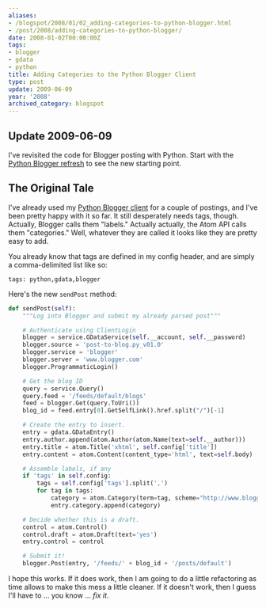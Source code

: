 ```yaml
---
aliases:
- /blogspot/2008/01/02_adding-categories-to-python-blogger.html
- /post/2008/adding-categories-to-python-blogger/
date: 2008-01-02T00:00:00Z
tags:
- blogger
- gdata
- python
title: Adding Categories to the Python Blogger Client
type: post
update: 2009-06-09
year: '2008'
archived_category: blogspot
---
```

[Python Blogger refresh]: /post/2009/python-blogger-refresh-part-1/

## Update 2009-06-09

I've revisited the code for Blogger posting with Python. Start with the [Python Blogger refresh][] to see the new starting point.
<!-- TEASER_END -->

<h2>The Original Tale</h2>

[Python Blogger client]: /post/2007/python-loves-blogger/

I've already used my [Python Blogger client][] for a couple
of postings, and I've been pretty happy with it so far. It still desperately needs
tags, though. Actually, Blogger calls them "labels." Actually actually, the Atom API calls
them "categories." Well, whatever they are called it looks like they are pretty easy to add.

You already know that tags are defined in my config header, and are simply a comma-delimited list like so:

    tags: python,gdata,blogger

Here's the new `sendPost` method:

``` python
def sendPost(self):
    """Log into Blogger and submit my already parsed post"""

    # Authenticate using ClientLogin
    blogger = service.GDataService(self.__account, self.__password)
    blogger.source = 'post-to-blog.py_v01.0'
    blogger.service = 'blogger'
    blogger.server = 'www.blogger.com'
    blogger.ProgrammaticLogin()

    # Get the blog ID
    query = service.Query()
    query.feed = '/feeds/default/blogs'
    feed = blogger.Get(query.ToUri())
    blog_id = feed.entry[0].GetSelfLink().href.split("/")[-1]

    # Create the entry to insert.
    entry = gdata.GDataEntry()
    entry.author.append(atom.Author(atom.Name(text=self.__author)))
    entry.title = atom.Title('xhtml', self.config['title'])
    entry.content = atom.Content(content_type='html', text=self.body)

    # Assemble labels, if any
    if 'tags' in self.config:
        tags = self.config['tags'].split(',')
        for tag in tags:
            category = atom.Category(term=tag, scheme="http://www.blogger.com/atom/ns#")
            entry.category.append(category)

    # Decide whether this is a draft.
    control = atom.Control()
    control.draft = atom.Draft(text='yes')
    entry.control = control

    # Submit it!
    blogger.Post(entry, '/feeds/' + blog_id + '/posts/default')
```

I hope this works. If it does work, then I am going to do a little refactoring
 as time allows to make this mess a little cleaner. If it doesn't work, then I
 guess I'll have to ... you know ... *fix it*.
